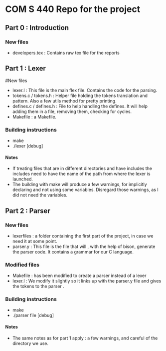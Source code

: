 # COM S 440 Repo for the project
## Part 0 : Introduction
### New files 
- developers.tex : Contains raw tex file for the reports

## Part 1 : Lexer 
#New files 
- lexer.l : This file is the main flex file. Contains the code for the parsing. 
- tokens.c / tokens.h : Helper file holding the tokens translation and pattern. Also a few utils method for pretty printing. 
- defines.c / defines.h : File to help handling the defines. It will help adding them in a file, removing them, checking for cycles. 
- Makefile : a Makefile. 

### Building instructions  
- make
- ./lexer <file> [debug]  

#### Notes 
- If treating files that are in different directories and have includes the includes need to have the name of the path from where the lexer is launched. 
- The building with make will produce a few warnings, for implicitly declaring and not using some variables. Disregard those warnings, as I did not need the variables. 

## Part 2 : Parser
### New files 

- lexerfiles : a folder containing the first part of the project, in case we need it at some point. 
- parser.y : This file is the file that will , with the help of bison, generate the parser code. It contains a grammar for our C language.

### Modified files 

- Makefile : has been modified to create a parser instead of a lexer 
- lexer.l : We modify it slightly so it links up with the parser.y file and gives the tokens to the parser
. 

### Building instructions  

- make 
- ./parser file [debug]

#### Notes  

- The same notes as for part 1 apply : a few warnings, and careful of the directory we use. 


